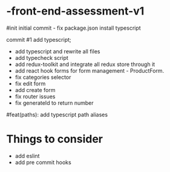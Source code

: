 # -front-end-assessment-v1

#init initial commit - fix package.json install typescript 

commit #1 add typescript;
- add typescript and rewrite all files
- add typecheck script
- add redux-toolkit and integrate all redux store through it
- add react hook forms for form management - ProductForm.
- fix categories selector
- fix edit form
- add create form
- fix router issues
- fix generateId to return number 

#feat(paths): add typescript path aliases



# Things to consider

- add eslint
- add pre commit hooks

